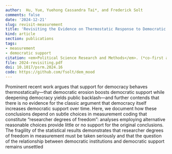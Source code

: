 ```yaml
---
author:  Hu, Yue, Yuehong Cassandra Tai*, and Frederick Solt 
comments: false
date: '2024-12-21'
slug: revisit-measurement
title: 'Revisiting the Evidence on Thermostatic Response to Democratic Change: Degrees of Democratic Support or Researcher Degrees of Freedom?'
kind: article
section: publications
tags:
- measurement
- democratic support
citation: <em>Political Science Research and Methods</em>. (*co-first author*)
file: 2024-revisiting.pdf
doi: 10.1017/psrm.2024.16
code: https://github.com/fsolt/dem_mood
---
```


Prominent recent work argues that support for democracy behaves thermostatically—that democratic erosion boosts democratic support while deepening democracy yields public backlash—and further contends that there is no evidence for the classic argument that democracy itself increases democratic support over time. Here, we document how these conclusions depend on subtle choices in measurement coding that constitute “researcher degrees of freedom”: analyses employing alternative reasonable choices provide little or no support for the original conclusions. The fragility of the statistical results demonstrates that researcher degrees of freedom in measurement must be taken seriously and that the question of the relationship between democratic institutions and democratic support remains unsettled
